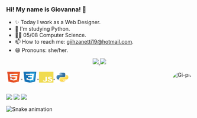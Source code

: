 ### Hi! My name is Giovanna! 👋

- ✨ Today I work as a Web Designer.
- 🌱 I'm studying Python.
- 👩‍💻 05/08 Computer Science.
- 📫 How to reach me: giihzanetti19@hotmail.com.
- 😄 Pronouns: she/her.
 

<div align="center">
  <a href="https://github.com/GiihZanetti17">
  <img height="180em" src="https://github-readme-stats.vercel.app/api?username=Mantovaniz&show_icons=true&theme=radical&include_all_commits=true&count_private=true"/>
  <img height="180em" src="https://github-readme-stats.vercel.app/api/top-langs/?username=Mantovaniz&layout=compact&langs_count=7&theme=radical"/>
</div>
<div style="display: inline_block"><br>
  <img align="center" alt="HTML" height="30" width="40" src="https://raw.githubusercontent.com/devicons/devicon/master/icons/html5/html5-original.svg">
  <img align="center" alt="CSS" height="30" width="40" src="https://raw.githubusercontent.com/devicons/devicon/master/icons/css3/css3-original.svg">
  <img align="center" alt="Js" height="30" width="40" src="https://raw.githubusercontent.com/devicons/devicon/master/icons/javascript/javascript-plain.svg">
  <img align="center" alt="Python" height="30" width="40" src="https://raw.githubusercontent.com/devicons/devicon/master/icons/python/python-original.svg">
  <img align="right" alt="Gi-pic" height="160" style="border-radius:60px;" src="https://blogger.googleusercontent.com/img/a/AVvXsEh4JkPmt4oiInM30OeroIi_QTy29oqknQ1dOCQTx9IMTBb8-bqRL5QzlFBhDNKEbjM-W0m_Z-g94J-pJiGjLymEhu66whMxZdujTSAEQx4GuFuVxq8EhV60BOUF4fjTjvTuBmh0R3K8ThPf0Q8vOyHsLAteQMPfUcfv1sEdwcP_8LEXfWUwbQfwCs_C=s1200">
</div>
 
 
   ##
 
<div> 
  <a href="https://www.instagram.com/giih_zanetti19/" target="_blank"><img src="https://img.shields.io/badge/-Instagram-%23E4405F?style=for-the-badge&logo=instagram&logoColor=white" target="_blank"></a>
 	<!-- <a href="" target="_blank"><img src="https://img.shields.io/badge/Twitch-9146FF?style=for-the-badge&logo=twitch&logoColor=white" target="_blank"></a> -->
 <!--<a href="https://discord.gg/wagxzStdcR" target="_blank"><img src="https://img.shields.io/badge/Discord-7289DA?style=for-the-badge&logo=discord&logoColor=white" target="_blank"></a> -->
  <a href = "mailto:giihzanetti19@hotmail.com"><img src="https://img.shields.io/badge/-Gmail-%23333?style=for-the-badge&logo=gmail&logoColor=white" target="_blank"></a>
  <a href="https://www.linkedin.com/in/giovanna-zanetti-borges/" target="_blank"><img src="https://img.shields.io/badge/-LinkedIn-%230077B5?style=for-the-badge&logo=linkedin&logoColor=white" target="_blank"></a> 
 
   ![Snake animation](https://github.com/GiihZanetti17/GiihZanetti17/blob/output/github-contribution-grid-snake.svg)
 
 
</div>
